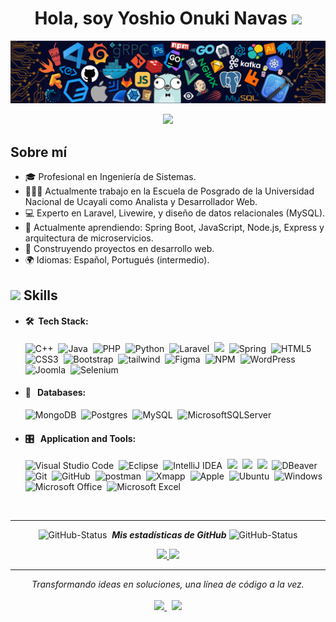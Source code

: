 <h1 align="center"> 
  Hola, soy Yoshio Onuki Navas <img src="https://github.com/abdoachhoubi/abdoachhoubi/blob/main/gifs/Hi.gif" width="30">
</h1>
<p align="center">
  <img src="https://raw.githubusercontent.com/KevinPatel04/KevinPatel04/master/header.png">
</p>
<p align="center">
   <img src="https://readme-typing-svg.herokuapp.com/?&font=IBM+Plex+Sans&size=22&lines=¡Bienvenido+a+mi+perfil+de+GitHub!;Soy+desarrollador+de+software&center=true">
</p>


## Sobre mí
- 🎓 Profesional en Ingeniería de Sistemas.
- 👨🏻‍💻 Actualmente trabajo en la Escuela de Posgrado de la Universidad Nacional de Ucayali como Analista y Desarrollador Web.
- 💻 Experto en Laravel, Livewire, y diseño de datos relacionales (MySQL).
- 🌱 Actualmente aprendiendo: Spring Boot, JavaScript, Node.js, Express y arquitectura de microservicios.
- 🚀 Construyendo proyectos en desarrollo web.
- 🌍 Idiomas: Español, Portugués (intermedio).

## <img src="https://media2.giphy.com/media/QssGEmpkyEOhBCb7e1/giphy.gif?cid=ecf05e47a0n3gi1bfqntqmob8g9aid1oyj2wr3ds3mg700bl&rid=giphy.gif" width ="25"><b> Skills</b>

<p align="center">

- #### 🛠 &nbsp;Tech Stack:

    ![C++](https://img.shields.io/badge/c++-%2300599C.svg?style=for-the-badge&logo=c%2B%2B&logoColor=white)&nbsp;
    ![Java](https://img.shields.io/badge/java-%23ED8B00.svg?style=for-the-badge&logo=java&logoColor=white)&nbsp;
    ![PHP](https://img.shields.io/badge/php-4F5B93.svg?style=for-the-badge&logo=php&logoColor=white)&nbsp;
    ![Python](https://img.shields.io/badge/python-3670A0?style=for-the-badge&logo=python&logoColor=ffdd54)&nbsp;
    ![Laravel](https://img.shields.io/badge/Laravel-FF2D20?style=for-the-badge&logo=laravel&logoColor=FF2D20&color=FF2D20&labelColor=e2e8f0)&nbsp;
    <img src="https://img.shields.io/badge/livewire-143?style=for-the-badge&logo=livewire&logoColor=fb70a9&color=black&labelColor=e2e8f0" height="28">&nbsp;
    ![Spring](https://img.shields.io/badge/spring-%236DB33F.svg?style=for-the-badge&logo=spring&logoColor=white)&nbsp;
    ![HTML5](https://img.shields.io/badge/html5-%23E34F26.svg?style=for-the-badge&logo=html5&logoColor=white)&nbsp;
    ![CSS3](https://img.shields.io/badge/css3-%231572B6.svg?style=for-the-badge&logo=css3&logoColor=white)&nbsp;
    ![Bootstrap](https://img.shields.io/badge/bootstrap%20-7952B3.svg?&style=for-the-badge&logo=bootstrap&logoColor=white)&nbsp;
    ![tailwind](https://img.shields.io/badge/Tailwind_CSS-38B2AC?style=for-the-badge&logo=tailwind-css&logoColor=white)&nbsp;
    ![Figma](https://img.shields.io/badge/figma-%23F24E1E.svg?style=for-the-badge&logo=figma&logoColor=red&color=black&labelColor=e2e8f0)&nbsp;
    ![NPM](https://img.shields.io/badge/npm-CB3837?style=for-the-badge&logo=npm&logoColor=white)&nbsp;
    ![WordPress](https://img.shields.io/badge/WordPress-%23117AC9.svg?style=for-the-badge&logo=WordPress&logoColor=white)&nbsp;
    ![Joomla](https://img.shields.io/badge/Joomla-17568c.svg?style=for-the-badge&logo=joomla&logoColor=white)&nbsp;
    <img alt="Selenium" src="https://img.shields.io/badge/Selenium-43B02A?style=for-the-badge&logo=Selenium&logoColor=white">&nbsp;
    
- #### 💾 &nbsp; Databases:

    ![MongoDB](https://img.shields.io/badge/MongoDB-%234ea94b.svg?&style=for-the-badge&logo=mongodb&logoColor=white)&nbsp;
    ![Postgres](https://img.shields.io/badge/postgres-%23316192.svg?style=for-the-badge&logo=postgresql&logoColor=white)&nbsp;
    ![MySQL](https://img.shields.io/badge/MySQL-3E6E93?style=for-the-badge&logo=mysql&logoColor=f29221)&nbsp;
    ![MicrosoftSQLServer](https://img.shields.io/badge/SQL%20Sever-CC2927?style=for-the-badge&logo=microsoft%20sql%20server&logoColor=white)&nbsp;
    
    
- #### 🎛️ &nbsp; Application and Tools:

    ![Visual Studio Code](https://img.shields.io/badge/Visual%20Studio%20Code-0078d7.svg?style=for-the-badge&logo=visual-studio-code&logoColor=white)&nbsp;
    ![Eclipse](https://img.shields.io/badge/Eclipse-FE7A16.svg?style=for-the-badge&logo=Eclipse&logoColor=2C2255&labelColor=e2e8f0)&nbsp;
    ![IntelliJ IDEA](https://img.shields.io/badge/IntelliJ%20IDEA-black.svg?style=for-the-badge&logo=intellij-idea&logoColor=white)&nbsp;
    <img src="https://img.shields.io/badge/pycharm-143?style=for-the-badge&logo=pycharm&logoColor=black&color=black&labelColor=green" height="28">&nbsp;
    <img src="https://img.shields.io/badge/datagrip-143?style=for-the-badge&logo=datagrip&logoColor=black&color=black&labelColor=8473ff" height="28">&nbsp;
    <img src="https://img.shields.io/badge/anaconda-42B029.svg?&style=for-the-badge&logo=anaconda&logoColor=white" height="28"/>&nbsp;
    ![DBeaver](https://img.shields.io/badge/DBeaver-6e98bf.svg?style=for-the-badge&logo=dbeaver&logoColor=white)&nbsp;
    ![Git](https://img.shields.io/badge/git-%23F05033.svg?style=for-the-badge&logo=git&logoColor=white)&nbsp;
    ![GitHub](https://img.shields.io/badge/github-%23121011.svg?style=for-the-badge&logo=github&logoColor=white)&nbsp;
    ![postman](https://img.shields.io/badge/Postman-FF6C37?style=for-the-badge&logo=Postman&logoColor=white)&nbsp;
    ![Xmapp](https://img.shields.io/badge/Xampp-F37623?style=for-the-badge&logo=xampp&logoColor=white)&nbsp;
    ![Apple](https://img.shields.io/badge/Apple-87868C?style=for-the-badge&logo=apple&logoColor=white)&nbsp;
    ![Ubuntu](https://img.shields.io/badge/Ubuntu-e95420?style=for-the-badge&logo=ubuntu&logoColor=white)&nbsp;
    ![Windows](https://img.shields.io/badge/Windows-0078D6?style=for-the-badge&logo=windows&logoColor=white)&nbsp;
    ![Microsoft Office](https://img.shields.io/badge/Microsoft_Office-D83B01?style=for-the-badge&logo=microsoft-office&logoColor=white)&nbsp;
    ![Microsoft Excel](https://img.shields.io/badge/Microsoft_Excel-217346?style=for-the-badge&logo=microsoft-excel&logoColor=white)&nbsp;
    
</p>

<br> 

<hr>
<p align="center">
  <img src="https://media.giphy.com/media/8UHRm5oY4k4FDxq5QG/giphy.gif" width="30px" alt="GitHub-Status"/>&nbsp;
  <i><b>Mis estadísticas de GitHub</b></i>
  <img src="https://media.giphy.com/media/8UHRm5oY4k4FDxq5QG/giphy.gif" width="30px" alt="GitHub-Status"/>
</p>
<p align="center">
  <a href="https://github.com/YoshioOnuki">
    <img height="180em" src="https://github-readme-stats-eight-theta.vercel.app/api?username=YoshioOnuki&show_icons=true&count_private=true"/>
    <img height="180em" src="https://github-readme-stats-eight-theta.vercel.app/api/top-langs/?username=YoshioOnuki&layout=compact&langs_count=12&count_private=true"/>
  </a>  
</p>

<hr>
<p align="center">
   <i>Transformando ideas en soluciones, una línea de código a la vez.</i>
   <br>
<br>	
<a target="_blank" href="https://www.linkedin.com/in/yoshio-onuki-480b70283/">
  <img src="https://img.shields.io/badge/-LinkedIn-0077B5?style=for-the-badge&logo=Linkedin&logoColor=white"></img>
</a>
&nbsp;
<a target="_blank" href="mailto:onukinavas@gmail.com">
  <img src="https://img.shields.io/badge/-Gmail-D14836?style=for-the-badge&logo=Gmail&logoColor=white"></img>
</a>
<br>
</p>
